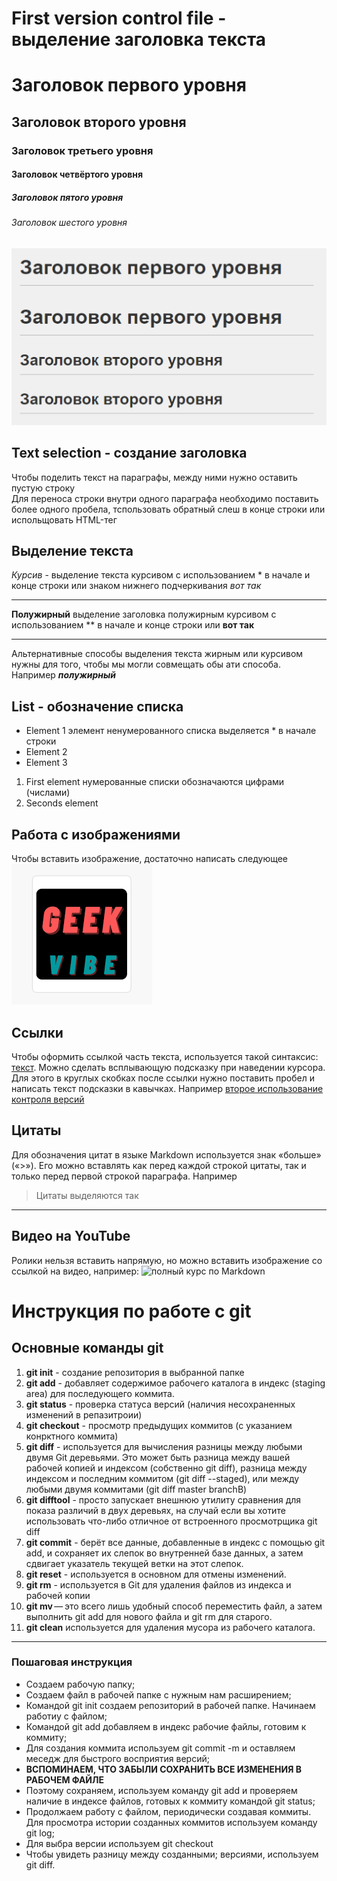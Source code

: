 
# First version control file - выделение заголовка текста

# Заголовок первого уровня
## Заголовок второго уровня ##
### Заголовок третьего уровня
#### Заголовок четвёртого уровня #
##### Заголовок пятого уровня ############
###### Заголовок шестого уровня

![alt text](image.png)

## Text selection - создание заголовка 

Чтобы поделить текст на параграфы, между ними нужно оставить пустую строку  
Для переноса строки внутри одного параграфа необходимо поставить более одного пробела, тспользовать обратный слеш в конце строки или испольщовать HTML-тег <br>

 ## Выделение текста 

*Курсив* -  выделение текста курсивом c использованием * в начале и конце строки или знаком нижнего подчеркивания _вот так_

---
 
**Полужирный**  выделение заголовка полужирным курсивом с использованием ** в начале и конце строки или __вот так__

***

Альтернативные способы выделения текста жирным или курсивом нужны для того, чтобы мы могли совмещать обы ати способа. Например *__полужирный__*

## List - обозначение списка

* Element 1 элемент ненумерованного списка выделяется * в начале строки
* Element 2
* Element 3

1. First element нумерованные списки обозначаются цифрами (числами)
2. Seconds element

## Работа с изображениями

Чтобы вставить изображение, достаточно написать следующее ![привет, это unknow](Unknown)

## Ссылки

Чтобы оформить ссылкой часть текста, используется такой синтаксис: [текст](ссылка). Можно сделать всплывающую подсказку при наведении курсора. Для этого в круглых скобках после ссылки нужно поставить пробел и написать текст подсказки в кавычках.
Например [второе использование контроля версий](https://gb.ru/lessons/419608)

## Цитаты

Для обозначения цитат в языке Markdown используется знак «больше» («>»). Его можно вставлять как перед каждой строкой цитаты, так и только перед первой строкой параграфа.
Например 
> Цитаты выделяются так

---

## Видео на YouTube

Ролики нельзя вставить напрямую, но можно вставить изображение со ссылкой на видео, например:
![полный курс по Markdown](https://img.youtube.com/watch?v=8owG83ozHYw)

# Инструкция по работе с git

## Основные команды git

1. **git init** - создание репозитория в выбранной папке
2. **git add** - добавляет содержимое рабочего каталога в индекс (staging area) для последующего коммита.
3. **git status** - проверка статуса версий (наличия несохраненных изменений в репазитроии)
4. **git checkout** - просмотр предыдущих коммитов (с указанием конрктного коммита)
5. **git diff** - используется для вычисления разницы между любыми двумя Git деревьями. Это может быть разница между вашей рабочей копией и индексом (собственно git diff), разница между индексом и последним коммитом (git diff --staged), или между любыми двумя коммитами (git diff master branchB)
6. **git difftool**  - просто запускает внешнюю утилиту сравнения для показа различий в двух деревьях, на случай если вы хотите использовать что-либо отличное от встроенного просмотрщика git diff
7. **git commit** - берёт все данные, добавленные в индекс с помощью git add, и сохраняет их слепок во внутренней базе данных, а затем сдвигает указатель текущей ветки на этот слепок. 
8. **git reset** - используется в основном для отмены изменений.
9. **git rm** -  используется в Git для удаления файлов из индекса и рабочей копии
10. **git mv** — это всего лишь удобный способ переместить файл, а затем выполнить git add для нового файла и git rm для старого.
11. **git clean** используется для удаления мусора из рабочего каталога.

---

### Пошаговая инструкция

* Создаем рабочую папку; 
* Создаем файл в рабочей папке с нужным нам расширением;
* Командой git init создаем репозиторий в рабочей папке. Начинаем работиу с файлом;
* Командой git add добавляем в индекс рабочие файлы, готовим к коммиту; 
* Для создания коммита используем git commit -m  и оставляем меседж для быстрого восприятия версий;
* **ВСПОМИНАЕМ, ЧТО ЗАБЫЛИ СОХРАНИТЬ ВСЕ ИЗМЕНЕНИЯ В РАБОЧЕМ ФАЙЛЕ**
* Поэтому сохраняем, используем команду git add и проверяем наличие в индексе файлов, готовых к коммиту командой git status;
* Продолжаем работу с файлом, периодически создавая коммиты. Для просмотра истории созданных коммитов используем команду git log;
* Для выбра версии используем git checkout
* Чтобы увидеть разницу между созданными; версиями, используем git diff.
